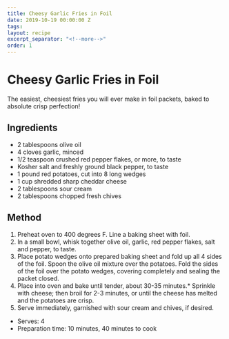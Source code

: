 ```yaml
---
title: Cheesy Garlic Fries in Foil
date: 2019-10-19 00:00:00 Z
tags:
layout: recipe
excerpt_separator: "<!--more-->"
order: 1
---
```


# Cheesy Garlic Fries in Foil

The easiest, cheesiest fries you will ever make in foil packets, baked to absolute crisp perfection!

<!--more-->

## Ingredients

- 2 tablespoons olive oil
- 4 cloves garlic, minced
- 1/2 teaspoon crushed red pepper flakes, or more, to taste
- Kosher salt and freshly ground black pepper, to taste
- 1 pound red potatoes, cut into 8 long wedges
- 1 cup shredded sharp cheddar cheese
- 2 tablespoons sour cream
- 2 tablespoons chopped fresh chives




## Method

1.	Preheat oven to 400 degrees F. Line a baking sheet with foil.
2.	In a small bowl, whisk together olive oil, garlic, red pepper flakes, salt and pepper, to taste.
3.	Place potato wedges onto prepared baking sheet and fold up all 4 sides of the foil. Spoon the olive oil mixture over the potatoes. Fold the sides of the foil over the potato wedges, covering completely and sealing the packet closed.
4.	Place into oven and bake until tender, about 30-35 minutes.* Sprinkle with cheese; then broil for 2-3 minutes, or until the cheese has melted and the potatoes are crisp.
5.	Serve immediately, garnished with sour cream and chives, if desired.




- Serves: 4
- Preparation time: 10 minutes, 40 minutes to cook
